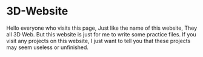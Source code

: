 # 3D-Website
Hello everyone who visits this page, Just like the name of this website, They all 3D Web. But this website is just for me to write some practice files. If you visit any projects on this website, I just want to tell you that these projects may seem useless or unfinished.

